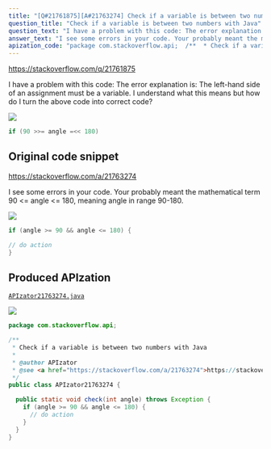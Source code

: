 ```yaml
---
title: "[Q#21761875][A#21763274] Check if a variable is between two numbers with Java"
question_title: "Check if a variable is between two numbers with Java"
question_text: "I have a problem with this code: The error explanation is: The left-hand side of an assignment must be a variable. I understand what this means but how do I turn the above code into correct code?"
answer_text: "I see some errors in your code. Your probably meant the mathematical term 90 <= angle <= 180, meaning angle in range 90-180."
apization_code: "package com.stackoverflow.api;  /**  * Check if a variable is between two numbers with Java  *  * @author APIzator  * @see <a href=\"https://stackoverflow.com/a/21763274\">https://stackoverflow.com/a/21763274</a>  */ public class APIzator21763274 {    public static void check(int angle) throws Exception {     if (angle >= 90 && angle <= 180) {       // do action     }   } }"
---
```


https://stackoverflow.com/q/21761875

I have a problem with this code:
The error explanation is:
The left-hand side of an assignment must be a variable.
I understand what this means but how do I turn the above code into correct code?


<div class="code-logo"><img src="/stackoverflow.png" /></div>

```java
if (90 >>= angle =<< 180)
```


## Original code snippet

https://stackoverflow.com/a/21763274

I see some errors in your code.
Your probably meant the mathematical term
90 &lt;= angle &lt;= 180, meaning angle in range 90-180.

<div class="code-logo"><img src="/stackoverflow.png" /></div>

```java
if (angle >= 90 && angle <= 180) {

// do action
}
```

## Produced APIzation

[`APIzator21763274.java`](https://github.com/pasqualesalza/apization/raw/main/data/search/APIzator21763274.java)

<div class="code-logo"><img src="/apizator.png" /></div>

```java
package com.stackoverflow.api;

/**
 * Check if a variable is between two numbers with Java
 *
 * @author APIzator
 * @see <a href="https://stackoverflow.com/a/21763274">https://stackoverflow.com/a/21763274</a>
 */
public class APIzator21763274 {

  public static void check(int angle) throws Exception {
    if (angle >= 90 && angle <= 180) {
      // do action
    }
  }
}

```